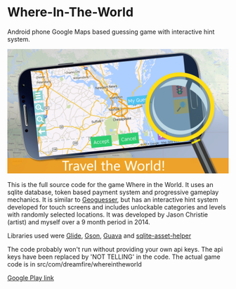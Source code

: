 # Where-In-The-World
Android phone Google Maps based guessing game with interactive hint system.

![Where in the World Image](res/image.png)

This is the full source code for the game Where in the World.  It uses an sqlite database, token based payment system and progressive gameplay mechanics.  It is similar to [Geoguesser](https://geoguessr.com/), but has an interactive hint system developed for touch screens and includes unlockable categories and levels with randomly selected locations.  It was developed by Jason Christie (artist) and myself over a 9 month period in 2014.  

Libraries used were [Glide](https://github.com/bumptech/glide), [Gson](https://github.com/google/gson), [Guava](https://github.com/google/guava) and [sqlite-asset-helper](https://github.com/jgilfelt/android-sqlite-asset-helper)

The code probably won't run without providing your own api keys.  The api keys have been replaced by 'NOT TELLING' in the code.  The actual game code is in src/com/dreamfire/whereintheworld

[Google Play link](https://play.google.com/store/apps/details?id=com.dreamfire.whereintheworld)
